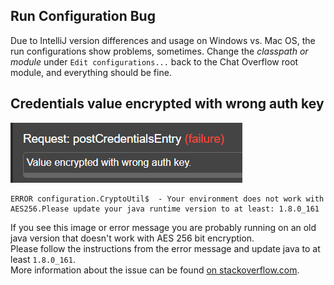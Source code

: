 ## Run Configuration Bug 
Due to IntelliJ version differences and usage on Windows vs. Mac OS, the run configurations show problems, sometimes. Change the *classpath or module* under `Edit configurations...` back to the Chat Overflow root module, and everything should be fine.

## Credentials value encrypted with wrong auth key
![](/img/usage/value-encrypted-wrong-key.png)  
```
ERROR configuration.CryptoUtil$  - Your environment does not work with AES256.Please update your java runtime version to at least: 1.8.0_161
```
If you see this image or error message you are probably running on an old java version that doesn't work with AES 256 bit encryption.  
Please follow the instructions from the error message and update java to at least `1.8.0_161`.  
More information about the issue can be found [on stackoverflow.com](https://stackoverflow.com/questions/3862800/invalidkeyexception-illegal-key-size).
